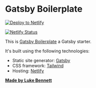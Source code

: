 # Gatsby Boilerplate

[![Deploy to Netlify](https://www.netlify.com/img/deploy/button.svg)](https://app.netlify.com/start/deploy?repository=https://github.com/lukebennett88/gatsby-boilerplate)

[![Netlify Status](https://api.netlify.com/api/v1/badges/6340da01-e1fa-4de2-acf2-ff15c2a38c6f/deploy-status)](https://app.netlify.com/sites/gatsby-boilerplate/deploys)

This is [Gatsby Boilerplate](https://https://gatsby-boilerplate.netlify.com) a Gatsby starter.

It's built using the following technologies:

- Static site generator: [Gatsby](https://gatsbyjs.org/)
- CSS framework: [Tailwind](https://tailwindcss.com)
- Hosting: [Netlify](https://www.netlify.com)

[**Made by Luke Bennett**](https://lukebennett.com.au)
